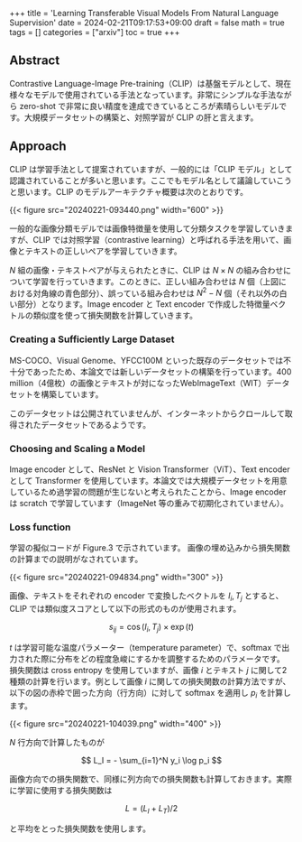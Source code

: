 +++
title = 'Learning Transferable Visual Models From Natural Language Supervision'
date = 2024-02-21T09:17:53+09:00
draft = false
math = true
tags = []
categories = ["arxiv"]
toc = true
+++


## Abstract


Contrastive Language-Image Pre-training（CLIP）は基盤モデルとして、現在様々なモデルで使用されている手法となっています。非常にシンプルな手法ながら zero-shot で非常に良い精度を達成できているところが素晴らしいモデルです。大規模データセットの構築と、対照学習が CLIP の肝と言えます。


## Approach


CLIP は学習手法として提案されていますが、一般的には「CLIP モデル」として認識されていることが多いと思います。ここでもモデル名として議論していこうと思います。CLIP のモデルアーキテクチャ概要は次のとおりです。

{{< figure src="20240221-093440.png" width="600" >}} 

一般的な画像分類モデルでは画像特徴量を使用して分類タスクを学習していきますが、CLIP では対照学習（contrastive learning）と呼ばれる手法を用いて、画像とテキストの正しいペアを学習していきます。

$N$ 組の画像・テキストペアが与えられたときに、CLIP は $N \times N$ の組み合わせについて学習を行っていきます。このときに、正しい組み合わせは $N$ 個（上図における対角線の青色部分）、誤っている組み合わせは $N^2 -N$ 個（それ以外の白い部分）となります。Image encoder と Text encoder で作成した特徴量ベクトルの類似度を使って損失関数を計算していきます。


### Creating a Sufficiently Large Dataset


MS-COCO、Visual Genome、YFCC100M といった既存のデータセットでは不十分であったため、本論文では新しいデータセットの構築を行っています。400 million（4億枚）の画像とテキストが対になったWebImageText（WIT）データセットを構築しています。

このデータセットは公開されていませんが、インターネットからクロールして取得されたデータセットであるようです。


###  Choosing and Scaling a Model

Image encoder として、ResNet と Vision Transformer（ViT）、Text encoder として Transformer を使用しています。本論文では大規模データセットを用意しているため過学習の問題が生じないと考えられたことから、Image encoder は scratch で学習しています（ImageNet 等の重みで初期化されていません）。


### Loss function

学習の擬似コードが Figure.3 で示されています。
画像の埋め込みから損失関数の計算までの説明がなされています。

{{< figure src="20240221-094834.png" width="300" >}} 


画像、テキストをそれぞれの encoder で変換したベクトルを $I_i, T_j$ とすると、CLIP では類似度スコアとして以下の形式のものが使用されます。

$$
s_{ij} = \cos (I_i, T_j) \times \exp (t)
$$

$t$ は学習可能な温度パラメーター（temperature parameter）で、softmax で出力された際に分布をどの程度急峻にするかを調整するためのパラメータです。
損失関数は cross entropy を使用していますが、画像 $i$ とテキスト $j$ に関して2種類の計算を行います。例として画像 $i$ に関しての損失関数の計算方法ですが、以下の図の赤枠で囲った方向（行方向）に対して softmax を適用し $p_{i}$ を計算します。

{{< figure src="20240221-104039.png" width="400" >}} 

$N$ 行方向で計算したものが

$$
L_I = - \sum_{i=1}^N y_i \log p_i
$$


画像方向での損失関数で、同様に列方向での損失関数も計算しておきます。実際に学習に使用する損失関数は

$$
L = (L_I + L_T)/2
$$

と平均をとった損失関数を使用します。